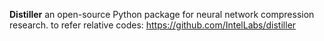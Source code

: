 **Distiller** an open-source Python package for neural network compression research.
to refer relative codes: https://github.com/IntelLabs/distiller


